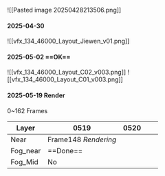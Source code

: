 ![[Pasted image 20250428213506.png]]

#### 2025-04-30
![[vfx_134_46000_Layout_Jiewen_v01.png]]

#### 2025-05-02 ==OK==
![[vfx_134_46000_Layout_C02_v003.png]]
![[vfx_134_46000_Layout_C01_v003.png]]

#### 2025-05-19 Render
0~162 Frames

| Layer    | 0519                 | 0520 |     |     |
| -------- | -------------------- | ---- | --- | --- |
| Near     | Frame148 *Rendering* |      |     |     |
| Fog_near | ==Done==             |      |     |     |
| Fog_Mid  | No                   |      |     |     |
